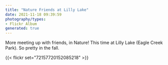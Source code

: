 ```yaml
---
title: "Nature Friends at Lilly Lake"
date: 2021-11-18 09:39:59
photography/types:
- Flickr Album
generated: true
---
```

More meeting up with friends, in Nature! This time at Lilly Lake (Eagle Creek Park). So pretty in the fall. 

{{< flickr set="72157720152085218" >}}
